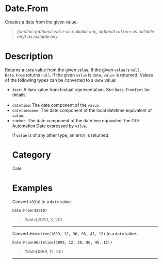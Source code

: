# Date.From
Creates a date from the given value.
> _function (optional <code>value</code> as nullable any, optional <code>culture</code> as nullable any) as nullable any_

# Description 
Returns a <code>date</code> value from the given <code>value</code>. If the given <code>value</code> is <code>null</code>, <code>Date.From</code> returns <code>null</code>.  If the given <code>value</code> is <code>date</code>, <code>value</code> is returned. Values of the following types can be converted to a <code>date</code> value:
      <ul>
        <li><code>text</code>: A <code>date</code> value from textual representation. See <code>Date.FromText</code> for details.</li>        
        <li><code>datetime</code>: The date component of the <code>value</code>.</li>
        <li><code>datetimezone</code>: The date component of the local datetime equivalent of <code>value</code>.</li>
        <li><code>number</code>: The date component of the datetime equivalent the OLE Automation Date expressed by <code>value</code>.</li>
      
If <code>value</code> is of any other type, an error is returned.
# Category 
Date
# Examples 
Convert <code>43910</code> to a <code>date</code> value.
```
Date.From(43910)
```
> #date(2020, 3, 20)

***
Convert <code>#datetime(1899, 12, 30, 06, 45, 12)</code> to  a <code>date</code> value.
```
Date.From(#datetime(1899, 12, 30, 06, 45, 12))
```
> #date(1899, 12, 30)

***
